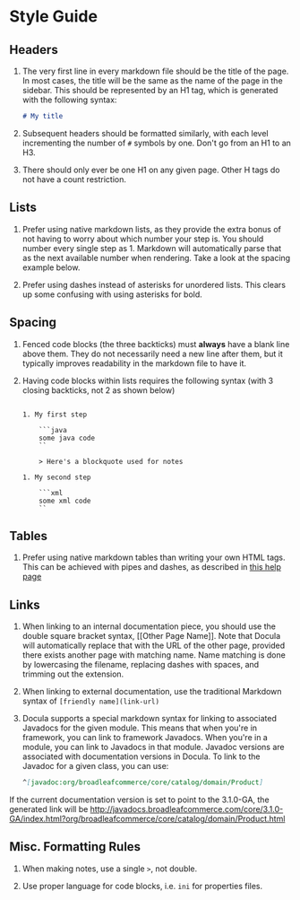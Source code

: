 # Style Guide

## Headers

1. The very first line in every markdown file should be the title of the page. In most cases, the title will be the same as the name of the page in the sidebar. This should be represented by an H1 tag, which is generated with the following syntax:

    ```md
    # My title
    ```

1. Subsequent headers should be formatted similarly, with each level incrementing the number of `#` symbols by one. Don't go from an H1 to an H3.

1. There should only ever be one H1 on any given page. Other H tags do not have a count restriction.

## Lists

1. Prefer using native markdown lists, as they provide the extra bonus of not having to worry about which number your step is. You should number every single step as 1. Markdown will automatically parse that as the next available number when rendering. Take a look at the spacing example below.

1. Prefer using dashes instead of asterisks for unordered lists. This clears up some confusing with using asterisks for bold.

## Spacing

1. Fenced code blocks (the three backticks) must **always** have a blank line above them. They do not necessarily need a new line after them, but it typically improves readability in the markdown file to have it.

1. Having code blocks within lists requires the following syntax (with 3 closing backticks, not 2 as shown below)

    ```text

    1. My first step

        ```java
        some java code
        ``

        > Here's a blockquote used for notes

    1. My second step

        ```xml
        some xml code
        ``
    ```

## Tables

1. Prefer using native markdown tables than writing your own HTML tags. This can be achieved with pipes and dashes, as described in [this help page](https://help.github.com/articles/github-flavored-markdown#tables)

## Links

1. When linking to an internal documentation piece, you should use the double square bracket syntax, [[Other Page Name]]. Note that Docula will automatically replace that with the URL of the other page, provided there exists another page with matching name. Name matching is done by lowercasing the filename, replacing dashes with spaces, and trimming out the extension.

1. When linking to external documentation, use the traditional Markdown syntax of `[friendly name](link-url)`

1. Docula supports a special markdown syntax for linking to associated Javadocs for the given module. This means that when you're in framework, you can link to framework Javadocs. When you're in a module, you can link to Javadocs in that module. Javadoc versions are associated with documentation versions in Docula. To link to the Javadoc for a given class, you can use:

    ```md
    ^[javadoc:org/broadleafcommerce/core/catalog/domain/Product]
    ```
If the current documentation version is set to point to the 3.1.0-GA, the generated link will be http://javadocs.broadleafcommerce.com/core/3.1.0-GA/index.html?org/broadleafcommerce/core/catalog/domain/Product.html

## Misc. Formatting Rules

1. When making notes, use a single `>`, not double.

1. Use proper language for code blocks, i.e. `ini` for properties files.
